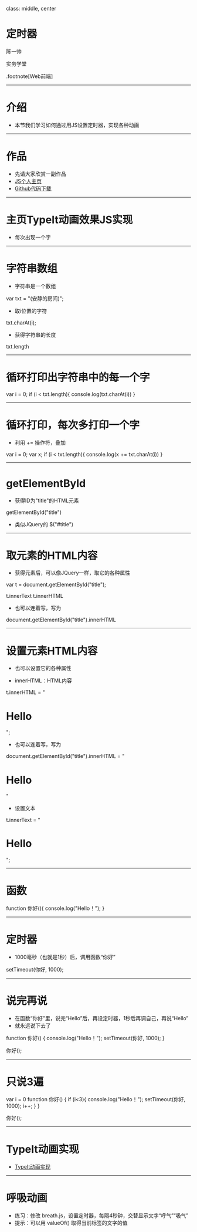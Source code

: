 class: middle, center

# 定时器

陈一帅

实务学堂

.footnote[Web前端]

---
# 介绍

- 本节我们学习如何通过用JS设置定时器，实现各种动画

---
# 作品

- 先请大家欣赏一副作品
- [JS个人主页](https://quietudes.github.io)
- [Github代码下载](https://github.com/quietudes/quietudes.github.io)

---
# 主页TypeIt动画效果JS实现

- 每次出现一个字

---
# 字符串数组

- 字符串是一个数组

var txt = "(安静的房间)";

- 取i位置的字符

txt.charAt(i);

- 获得字符串的长度

txt.length

---
# 循环打印出字符串中的每一个字

var i = 0;
if (i < txt.length){
  console.log(txt.charAt(i))
}

---
# 循环打印，每次多打印一个字

- 利用 += 操作符，叠加

var i = 0;
var x;
if (i < txt.length){
  console.log(x += txt.charAt(i))
}

---
# getElementById

- 获得ID为"title"的HTML元素

getElementById("title")

- 类似JQuery的 $("#title")

---
# 取元素的HTML内容

- 获得元素后，可以像JQuery一样，取它的各种属性

var t = document.getElementById("title");

t.innerText
t.innerHTML

- 也可以连着写，写为

document.getElementById("title").innerHTML

---
# 设置元素HTML内容

- 也可以设置它的各种属性

- innerHTML：HTML内容

t.innerHTML = "<h1>Hello</h1>";

- 也可以连着写，写为

document.getElementById("title").innerHTML = "<h1>Hello</h1>"

- 设置文本

t.innerText = "<h1>Hello</h1>";

---
# 函数

function 你好(){
  console.log("Hello！");
}

---
# 定时器

- 1000毫秒（也就是1秒）后，调用函数“你好”

setTimeout(你好, 1000);

---
# 说完再说

- 在函数“你好”里，说完“Hello”后，再设定时器，1秒后再调自己，再说“Hello”
- 就永远说下去了

function 你好() {
    console.log("Hello！");
    setTimeout(你好, 1000);
}

你好();

---
# 只说3遍

var i = 0
function 你好() {
  if (i<3){
    console.log("Hello！");
    setTimeout(你好, 1000);
    i++;
    }
}

你好();

---
# TypeIt动画实现

- [TypeIt动画实现](https://quietudes.github.io)

---
# 呼吸动画

- 练习：修改 breath.js，设置定时器，每隔4秒钟，交替显示文字“呼气”“吸气”
- 提示：可以用 valueOf() 取得当前标签的文字的值
